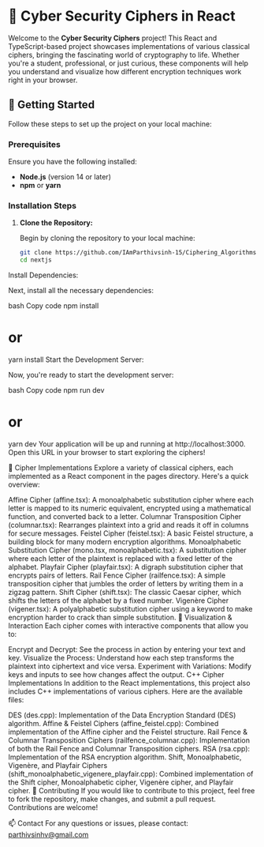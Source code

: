 # 🔐 Cyber Security Ciphers in React

Welcome to the **Cyber Security Ciphers** project! This React and TypeScript-based project showcases implementations of various classical ciphers, bringing the fascinating world of cryptography to life. Whether you're a student, professional, or just curious, these components will help you understand and visualize how different encryption techniques work right in your browser.

## 🚀 Getting Started

Follow these steps to set up the project on your local machine:

### Prerequisites

Ensure you have the following installed:

- **Node.js** (version 14 or later)
- **npm** or **yarn**

### Installation Steps

1. **Clone the Repository:**

   Begin by cloning the repository to your local machine:

   ```bash
   git clone https://github.com/IAmParthivsinh-15/Ciphering_Algorithms.git
   cd nextjs
Install Dependencies:

Next, install all the necessary dependencies:

bash
Copy code
npm install
# or
yarn install
Start the Development Server:

Now, you're ready to start the development server:

bash
Copy code
npm run dev
# or
yarn dev
Your application will be up and running at http://localhost:3000. Open this URL in your browser to start exploring the ciphers!

🔑 Cipher Implementations
Explore a variety of classical ciphers, each implemented as a React component in the pages directory. Here's a quick overview:

Affine Cipher (affine.tsx): A monoalphabetic substitution cipher where each letter is mapped to its numeric equivalent, encrypted using a mathematical function, and converted back to a letter.
Columnar Transposition Cipher (columnar.tsx): Rearranges plaintext into a grid and reads it off in columns for secure messages.
Feistel Cipher (feistel.tsx): A basic Feistel structure, a building block for many modern encryption algorithms.
Monoalphabetic Substitution Cipher (mono.tsx, monoalphabetic.tsx): A substitution cipher where each letter of the plaintext is replaced with a fixed letter of the alphabet.
Playfair Cipher (playfair.tsx): A digraph substitution cipher that encrypts pairs of letters.
Rail Fence Cipher (railfence.tsx): A simple transposition cipher that jumbles the order of letters by writing them in a zigzag pattern.
Shift Cipher (shift.tsx): The classic Caesar cipher, which shifts the letters of the alphabet by a fixed number.
Vigenère Cipher (vigener.tsx): A polyalphabetic substitution cipher using a keyword to make encryption harder to crack than simple substitution.
🎨 Visualization & Interaction
Each cipher comes with interactive components that allow you to:

Encrypt and Decrypt: See the process in action by entering your text and key.
Visualize the Process: Understand how each step transforms the plaintext into ciphertext and vice versa.
Experiment with Variations: Modify keys and inputs to see how changes affect the output.
C++ Cipher Implementations
In addition to the React implementations, this project also includes C++ implementations of various ciphers. Here are the available files:

DES (des.cpp): Implementation of the Data Encryption Standard (DES) algorithm.
Affine & Feistel Ciphers (affine_feistel.cpp): Combined implementation of the Affine cipher and the Feistel structure.
Rail Fence & Columnar Transposition Ciphers (railfence_columnar.cpp): Implementation of both the Rail Fence and Columnar Transposition ciphers.
RSA (rsa.cpp): Implementation of the RSA encryption algorithm.
Shift, Monoalphabetic, Vigenère, and Playfair Ciphers (shift_monoalphabetic_vigenere_playfair.cpp): Combined implementation of the Shift cipher, Monoalphabetic cipher, Vigenère cipher, and Playfair cipher.
🤝 Contributing
If you would like to contribute to this project, feel free to fork the repository, make changes, and submit a pull request. Contributions are welcome!

📫 Contact
For any questions or issues, please contact:
parthivsinhv@gmail.com

